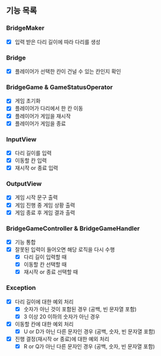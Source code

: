 ## 기능 목록

### BridgeMaker
- [x] 입력 받은 다리 길이에 따라 다리를 생성

### Bridge
- [x] 플레이어가 선택한 칸이 건널 수 있는 칸인지 확인

### BridgeGame & GameStatusOperator
- [x] 게임 초기화
- [x] 플레이어가 다리에서 한 칸 이동
- [x] 플레이어가 게임을 재시작
- [x] 플레이어가 게임을 종료

### InputView
- [x] 다리 길이를 입력
- [x] 이동할 칸 입력
- [x] 재시작 or 종료 입력

### OutputView
- [x] 게임 시작 문구 출력
- [x] 게임 진행 중 게임 상황 출력
- [x] 게임 종료 후 게임 결과 출력

### BridgeGameController & BridgeGameHandler 
- [x] 기능 통합
- [x] 잘못된 입력이 들어오면 해당 로직을 다시 수행
  - [x] 다리 길이 입력할 때
  - [x] 이동할 칸 선택할 때
  - [x] 재시작 or 종료 선택할 때

### Exception
- [x] 다리 길이에 대한 예외 처리
  - [x] 숫자가 아닌 것이 포함된 경우 (공백, 빈 문자열 포함)
  - [x] 3 이상 20 이하의 숫자가 아닌 경우
- [x] 이동할 칸에 대한 예외 처리
  - [x] U or D가 아닌 다른 문자인 경우 (공백, 숫자, 빈 문자열 포함)
- [x] 진행 결정(재시작 or 종료)에 대한 예외 처리
  - [x] R or Q가 아닌 다른 문자인 경우 (공백, 숫자, 빈 문자열 포함)